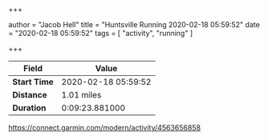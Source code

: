 +++

author = "Jacob Hell"
title = "Huntsville Running 2020-02-18 05:59:52"
date = "2020-02-18 05:59:52"
tags = [
    "activity", "running"
]

+++

<!--more-->

|Field  |Value  |
|--- | --- |
|**Start Time**|2020-02-18 05:59:52|
|**Distance**|1.01 miles|
|**Duration**|0:09:23.881000|

https://connect.garmin.com/modern/activity/4563656858